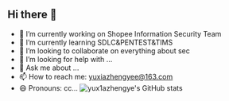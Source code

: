 ## Hi there 👋

<!--
**yux1azhengye/yux1azhengye** is a ✨ _special_ ✨ repository because its `README.md` (this file) appears on your GitHub profile.

Here are some ideas to get you started:
-->

- 🔭 I’m currently working on Shopee Information Security Team
- 🌱 I’m currently learning SDLC&PENTEST&TIMS
- 👯 I’m looking to collaborate on everything about sec
- 🤔 I’m looking for help with ...
- 💬 Ask me about ...
- 📫 How to reach me: yuxiazhengyee@163.com
- 😄 Pronouns: cc...
![yux1azhengye's GitHub stats](https://github-readme-stats.vercel.app/api?username=yux1azhengye&show_icons=true&theme=radical)

